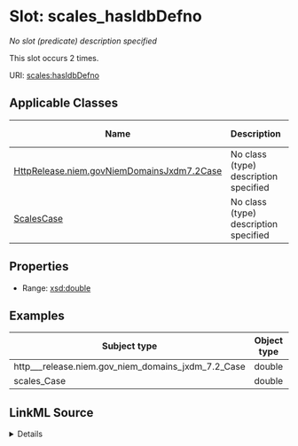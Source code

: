 

# Slot: scales_hasIdbDefno


_No slot (predicate) description specified_






This slot occurs 2 times.


URI: [scales:hasIdbDefno](http://schemas.scales-okn.org/rdf/scales#hasIdbDefno)



<!-- no inheritance hierarchy -->





## Applicable Classes

| Name | Description | Modifies Slot |
| --- | --- | --- |
| [HttpRelease.niem.govNiemDomainsJxdm7.2Case](../classes/HttpRelease.niem.govNiemDomainsJxdm7.2Case.md) | No class (type) description specified |  yes  |
| [ScalesCase](../classes/ScalesCase.md) | No class (type) description specified |  yes  |







## Properties

* Range: [xsd:double](http://www.w3.org/2001/XMLSchema#double)






## Examples

| Subject type | Object type | Example subject | Example object | Occurrences |
| --- | --- | --- | --- | --- |
| http___release.niem.gov_niem_domains_jxdm_7.2_Case | double | scales:/CaseCriminal | 1.0 | 2 |
| scales_Case | double | scales:/CaseCriminal | 1.0 | 2 |




## LinkML Source

<details>

```yaml
name: scales_hasIdbDefno
annotations:
  count:
    tag: count
    value: 2
description: No slot (predicate) description specified
examples:
- object:
    example_object: '1.0'
    example_object_type: double
    example_predicate: scales:hasIdbDefno
    example_subject: scales:/CaseCriminal
    example_subject_type: http___release.niem.gov_niem_domains_jxdm_7.2_Case
- object:
    example_object: '1.0'
    example_object_type: double
    example_predicate: scales:hasIdbDefno
    example_subject: scales:/CaseCriminal
    example_subject_type: scales_Case
from_schema: scales-kg
rank: 1000
slot_uri: scales:hasIdbDefno
alias: scales_hasIdbDefno
domain_of:
- http___release.niem.gov_niem_domains_jxdm_7.2_Case
- scales_Case
range: double

```
</details>